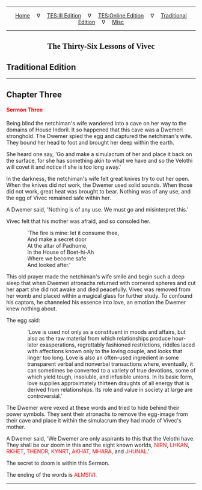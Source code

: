 
---

<!--- Jekyll Page Links -->

<center>
<a href="../../../index.html">Home</a>
&emsp;&nabla;&emsp;
<a href="../../index-tes3.html">TES:III Edition</a>
&emsp;&nabla;&emsp;
<a href="../../index-teso.html">TES:Online Edition</a>
&emsp;&nabla;&emsp;
<a href="../../index-traditional.html">Traditional Edition</a>
&emsp;&nabla;&emsp;
<a href="../../index-misc.html">Misc</a>
</center>

<!--- Markdown Body Below: -->

---

<center>
<h2><span style="font-family:Georgia">The Thirty-Six Lessons of Vivec</span></h2>
</center>

## Traditional Edition

---

## Chapter Three

#### <span style="color:red">Sermon Three</span>

Being blind the netchiman's wife wandered into a cave on her way to the domains of House Indoril. It so happened that this cave was a Dwemeri stronghold. The Dwemer spied the egg and captured the netchiman's wife. They bound her head to foot and brought her deep within the earth.

She heard one say, 'Go and make a simulacrum of her and place it back on the surface, for she has something akin to what we have and so the Velothi will covet it and notice if she is too long away.'

In the darkness, the netchiman's wife felt great knives try to cut her open. When the knives did not work, the Dwemer used solid sounds. When those did not work, great heat was brought to bear. Nothing was of any use, and the egg of Vivec remained safe within her.

A Dwemer said, 'Nothing is of any use. We must go and misinterpret this.'

Vivec felt that his mother was afraid, and so consoled her.

<span style="display:inline-block;padding-left:4em">'The fire is mine: let it consume thee,</span>\
<span style="display:inline-block;padding-left:4em">And make a secret door</span>\
<span style="display:inline-block;padding-left:4em">At the altar of Padhome,</span>\
<span style="display:inline-block;padding-left:4em">In the House of Boet-hi-Ah</span>\
<span style="display:inline-block;padding-left:4em">Where we become safe</span>\
<span style="display:inline-block;padding-left:4em">And looked after.'</span>

This old prayer made the netchiman's wife smile and begin such a deep sleep that when Dwemeri atronachs returned with cornered spheres and cut her apart she did not awake and died peacefully. Vivec was removed from her womb and placed within a magical glass for further study. To confound his captors, he channeled his essence into love, an emotion the Dwemer knew nothing about.

The egg said:

<span style="display:inline-block;padding-left:4em">'Love is used not only as a constituent in moods and affairs, but also as the raw material from which relationships produce hour-later exasperations, regrettably fashioned restrictions, riddles laced with affections known only to the loving couple, and looks that linger too long. Love is also an often-used ingredient in some transparent verbal and nonverbal transactions where, eventually, it can sometimes be converted to a variety of true devotions, some of which yield tough, insoluble, and infusible unions. In its basic form, love supplies approximately thirteen draughts of all energy that is derived from relationships. Its role and value in society at large are controversial.'</span>

The Dwemer were vexed at these words and tried to hide behind their power symbols. They sent their atronachs to remove the egg-image from their cave and place it within the simulacrum they had made of Vivec's mother.

A Dwemer said, 'We Dwemer are only aspirants to this that the Velothi have. They shall be our doom in this and the eight known worlds,
<span style="color:red">NIRN</span>,
<span style="color:red">LHKAN</span>,
<span style="color:red">RKHET</span>,
<span style="color:red">THENDR</span>,
<span style="color:red">KYNRT</span>,
<span style="color:red">AKHAT</span>,
<span style="color:red">MHARA,</span>
and <span style="color:red">JHUNAL</span>.'

The secret to doom is within this Sermon.

The ending of the words is
<span style="color:red">ALMSIVI</span>.

---
